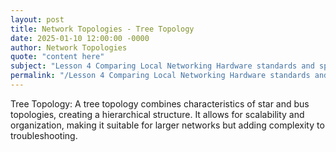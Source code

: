 ```yaml
---
layout: post
title: Network Topologies - Tree Topology
date: 2025-01-10 12:00:00 -0000
author: Network Topologies
quote: "content here"
subject: "Lesson 4 Comparing Local Networking Hardware standards and specifications"
permalink: "/Lesson 4 Comparing Local Networking Hardware standards and specifications/Network Topologies/Network Topologies - Tree Topology"
---
```


Tree Topology: A tree topology combines characteristics of star and bus topologies, creating a hierarchical structure. It allows for scalability and organization, making it suitable for larger networks but adding complexity to troubleshooting.
